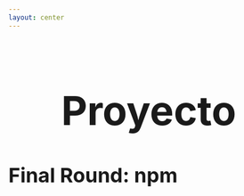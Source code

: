 ```yaml
---
layout: center
---
```


# Proyecto

## Final Round: npm

<style>
  h1 {
    font-size: 72px!important;
    text-align: center;
  }
  h2 {
    font-size: 36px!important;
  }
</style>
